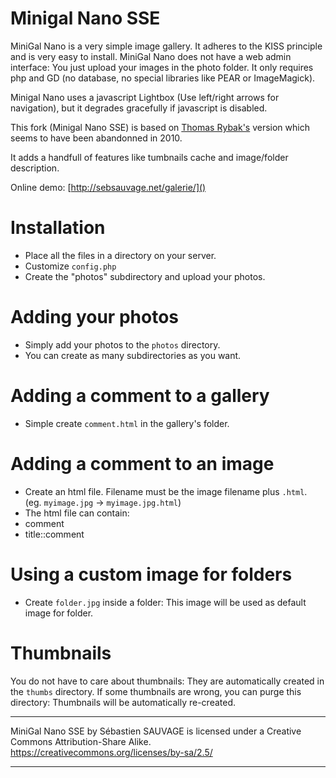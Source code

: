 Minigal Nano SSE
================

MiniGal Nano is a very simple image gallery. It adheres to the KISS principle and is very easy to install. MiniGal Nano does not have a web admin interface: You just upload your images in the photo folder. It only requires php and GD (no database, no special libraries like PEAR or ImageMagick).

Minigal Nano uses a javascript Lightbox (Use left/right arrows for navigation), but it degrades gracefully if javascript is disabled.

This fork (Minigal Nano SSE) is based on [Thomas Rybak's](http://www.minigal.dk/minigal-nano.html) version which seems to have been abandonned in 2010.

It adds a handfull of features like tumbnails cache and image/folder description.


Online demo: [http://sebsauvage.net/galerie/]()

Installation
============

* Place all the files in a directory on your server.
* Customize `config.php`
* Create the "photos" subdirectory and upload your photos.

Adding your photos
==================

* Simply add your photos to the `photos` directory.
* You can create as many subdirectories as you want.

Adding a comment to a gallery
=============================

* Simple create `comment.html` in the gallery's folder.

Adding a comment to an image
============================

* Create an html file. Filename must be the image filename plus `.html`. (eg. `myimage.jpg` → `myimage.jpg.html`)
* The html file can contain:
 * comment
 * title::comment

Using a custom image for folders
================================

* Create `folder.jpg` inside a folder: This image will be used as default image for folder.


Thumbnails
=========

You do not have to care about thumbnails: They are automatically created in the `thumbs` directory.
If some thumbnails are wrong, you can purge this directory: Thumbnails will be automatically re-created.

--------------------------------------------------

MiniGal Nano SSE by Sébastien SAUVAGE is licensed under a Creative Commons Attribution-Share Alike.
https://creativecommons.org/licenses/by-sa/2.5/

--------------------------------------------------
